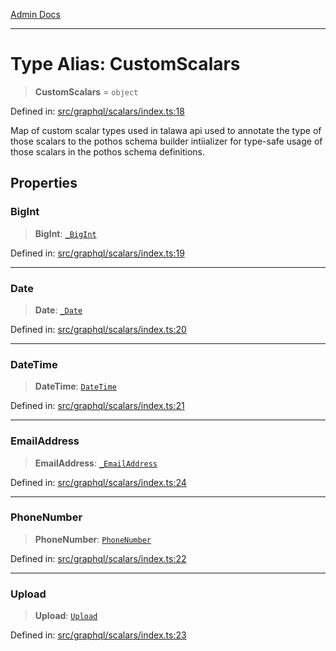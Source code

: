 [Admin Docs](/)

***

# Type Alias: CustomScalars

> **CustomScalars** = `object`

Defined in: [src/graphql/scalars/index.ts:18](https://github.com/gautam-divyanshu/talawa-api/blob/1d38acecd3e456f869683fb8dca035a5e42010d5/src/graphql/scalars/index.ts#L18)

Map of custom scalar types used in talawa api used to annotate the type of those scalars to the pothos schema builder intiializer for type-safe usage of those scalars in the pothos schema definitions.

## Properties

### BigInt

> **BigInt**: [`_BigInt`](../BigInt/type-aliases/BigInt.md)

Defined in: [src/graphql/scalars/index.ts:19](https://github.com/gautam-divyanshu/talawa-api/blob/1d38acecd3e456f869683fb8dca035a5e42010d5/src/graphql/scalars/index.ts#L19)

***

### Date

> **Date**: [`_Date`](../Date/type-aliases/Date.md)

Defined in: [src/graphql/scalars/index.ts:20](https://github.com/gautam-divyanshu/talawa-api/blob/1d38acecd3e456f869683fb8dca035a5e42010d5/src/graphql/scalars/index.ts#L20)

***

### DateTime

> **DateTime**: [`DateTime`](../DateTime/type-aliases/DateTime.md)

Defined in: [src/graphql/scalars/index.ts:21](https://github.com/gautam-divyanshu/talawa-api/blob/1d38acecd3e456f869683fb8dca035a5e42010d5/src/graphql/scalars/index.ts#L21)

***

### EmailAddress

> **EmailAddress**: [`_EmailAddress`](../EmailAddress/type-aliases/EmailAddress.md)

Defined in: [src/graphql/scalars/index.ts:24](https://github.com/gautam-divyanshu/talawa-api/blob/1d38acecd3e456f869683fb8dca035a5e42010d5/src/graphql/scalars/index.ts#L24)

***

### PhoneNumber

> **PhoneNumber**: [`PhoneNumber`](../PhoneNumber/type-aliases/PhoneNumber.md)

Defined in: [src/graphql/scalars/index.ts:22](https://github.com/gautam-divyanshu/talawa-api/blob/1d38acecd3e456f869683fb8dca035a5e42010d5/src/graphql/scalars/index.ts#L22)

***

### Upload

> **Upload**: [`Upload`](../Upload/type-aliases/Upload.md)

Defined in: [src/graphql/scalars/index.ts:23](https://github.com/gautam-divyanshu/talawa-api/blob/1d38acecd3e456f869683fb8dca035a5e42010d5/src/graphql/scalars/index.ts#L23)
